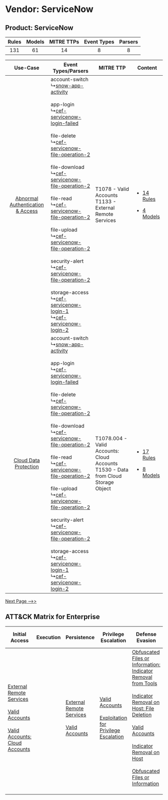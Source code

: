 Vendor: ServiceNow
==================
Product: ServiceNow
-------------------
| Rules | Models | MITRE TTPs | Event Types | Parsers |
|:-----:|:------:|:----------:|:-----------:|:-------:|
|  131  |   61   |     14     |      8      |    8    |

|    Use-Case    | Event Types/Parsers    | MITRE TTP    | Content    |
|:----:| ---- | ---- | ---- |
| [Abnormal Authentication & Access](../../../UseCases/uc_abnormal_authentication_&_access.md) |  account-switch<br> ↳[snow-app-activity](Ps/pC_snowappactivity.md)<br><br> app-login<br> ↳[cef-servicenow-login-failed](Ps/pC_cefservicenowloginfailed.md)<br><br> file-delete<br> ↳[cef-servicenow-file-operation-2](Ps/pC_cefservicenowfileoperation2.md)<br><br> file-download<br> ↳[cef-servicenow-file-operation-2](Ps/pC_cefservicenowfileoperation2.md)<br><br> file-read<br> ↳[cef-servicenow-file-operation-2](Ps/pC_cefservicenowfileoperation2.md)<br><br> file-upload<br> ↳[cef-servicenow-file-operation-2](Ps/pC_cefservicenowfileoperation2.md)<br><br> security-alert<br> ↳[cef-servicenow-file-operation-2](Ps/pC_cefservicenowfileoperation2.md)<br><br> storage-access<br> ↳[cef-servicenow-login-1](Ps/pC_cefservicenowlogin1.md)<br> ↳[cef-servicenow-login-2](Ps/pC_cefservicenowlogin2.md)<br> | T1078 - Valid Accounts<br>T1133 - External Remote Services<br>    | [<ul><li>14 Rules</li></ul><ul><li>4 Models</li></ul>](RM/r_m_servicenow_servicenow_Abnormal_Authentication_&_Access.md) |
|    [Cloud Data Protection](../../../UseCases/uc_cloud_data_protection.md)    |  account-switch<br> ↳[snow-app-activity](Ps/pC_snowappactivity.md)<br><br> app-login<br> ↳[cef-servicenow-login-failed](Ps/pC_cefservicenowloginfailed.md)<br><br> file-delete<br> ↳[cef-servicenow-file-operation-2](Ps/pC_cefservicenowfileoperation2.md)<br><br> file-download<br> ↳[cef-servicenow-file-operation-2](Ps/pC_cefservicenowfileoperation2.md)<br><br> file-read<br> ↳[cef-servicenow-file-operation-2](Ps/pC_cefservicenowfileoperation2.md)<br><br> file-upload<br> ↳[cef-servicenow-file-operation-2](Ps/pC_cefservicenowfileoperation2.md)<br><br> security-alert<br> ↳[cef-servicenow-file-operation-2](Ps/pC_cefservicenowfileoperation2.md)<br><br> storage-access<br> ↳[cef-servicenow-login-1](Ps/pC_cefservicenowlogin1.md)<br> ↳[cef-servicenow-login-2](Ps/pC_cefservicenowlogin2.md)<br> | T1078.004 - Valid Accounts: Cloud Accounts<br>T1530 - Data from Cloud Storage Object<br> | [<ul><li>17 Rules</li></ul><ul><li>8 Models</li></ul>](RM/r_m_servicenow_servicenow_Cloud_Data_Protection.md)    |
[Next Page -->>](2_ds_servicenow_servicenow.md)

ATT&CK Matrix for Enterprise
----------------------------
| Initial Access                                                                                                                                                                                                                          | Execution | Persistence                                                                                                                                      | Privilege Escalation                                                                                                                                          | Defense Evasion                                                                                                                                                                                                                                                                                                                                                                                                                                              | Credential Access                                                                                                                                               | Discovery                                                                         | Lateral Movement | Collection                                                                          | Command and Control                                                                                                                       | Exfiltration | Impact                                                                |
| --------------------------------------------------------------------------------------------------------------------------------------------------------------------------------------------------------------------------------------- | --------- | ------------------------------------------------------------------------------------------------------------------------------------------------ | ------------------------------------------------------------------------------------------------------------------------------------------------------------- | ------------------------------------------------------------------------------------------------------------------------------------------------------------------------------------------------------------------------------------------------------------------------------------------------------------------------------------------------------------------------------------------------------------------------------------------------------------ | --------------------------------------------------------------------------------------------------------------------------------------------------------------- | --------------------------------------------------------------------------------- | ---------------- | ----------------------------------------------------------------------------------- | ----------------------------------------------------------------------------------------------------------------------------------------- | ------------ | --------------------------------------------------------------------- |
| [External Remote Services](https://attack.mitre.org/techniques/T1133)<br><br>[Valid Accounts](https://attack.mitre.org/techniques/T1078)<br><br>[Valid Accounts: Cloud Accounts](https://attack.mitre.org/techniques/T1078/004)<br><br> |           | [External Remote Services](https://attack.mitre.org/techniques/T1133)<br><br>[Valid Accounts](https://attack.mitre.org/techniques/T1078)<br><br> | [Valid Accounts](https://attack.mitre.org/techniques/T1078)<br><br>[Exploitation for Privilege Escalation](https://attack.mitre.org/techniques/T1068)<br><br> | [Obfuscated Files or Information: Indicator Removal from Tools](https://attack.mitre.org/techniques/T1027/005)<br><br>[Indicator Removal on Host: File Deletion](https://attack.mitre.org/techniques/T1070/004)<br><br>[Valid Accounts](https://attack.mitre.org/techniques/T1078)<br><br>[Indicator Removal on Host](https://attack.mitre.org/techniques/T1070)<br><br>[Obfuscated Files or Information](https://attack.mitre.org/techniques/T1027)<br><br> | [OS Credential Dumping](https://attack.mitre.org/techniques/T1003)<br><br>[Credentials from Password Stores](https://attack.mitre.org/techniques/T1555)<br><br> | [File and Directory Discovery](https://attack.mitre.org/techniques/T1083)<br><br> |                  | [Data from Cloud Storage Object](https://attack.mitre.org/techniques/T1530)<br><br> | [Proxy: Multi-hop Proxy](https://attack.mitre.org/techniques/T1090/003)<br><br>[Proxy](https://attack.mitre.org/techniques/T1090)<br><br> |              | [Data Destruction](https://attack.mitre.org/techniques/T1485)<br><br> |